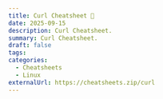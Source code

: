 ```yaml
---
title: Curl Cheatsheet 🔗
date: 2025-09-15
description: Curl Cheatsheet.
summary: Curl Cheatsheet.
draft: false
tags:
categories:
  - Cheatsheets
  - Linux
externalUrl: https://cheatsheets.zip/curl
---
```

